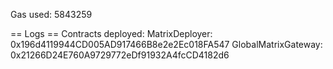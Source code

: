 Gas used: 5843259

== Logs ==
  Contracts deployed:
  MatrixDeployer: 0x196d4119944CD005AD917466B8e2e2Ec018FA547
  GlobalMatrixGateway: 0x21266D24E760A9729772eDf91932A4fcCD4182d6
